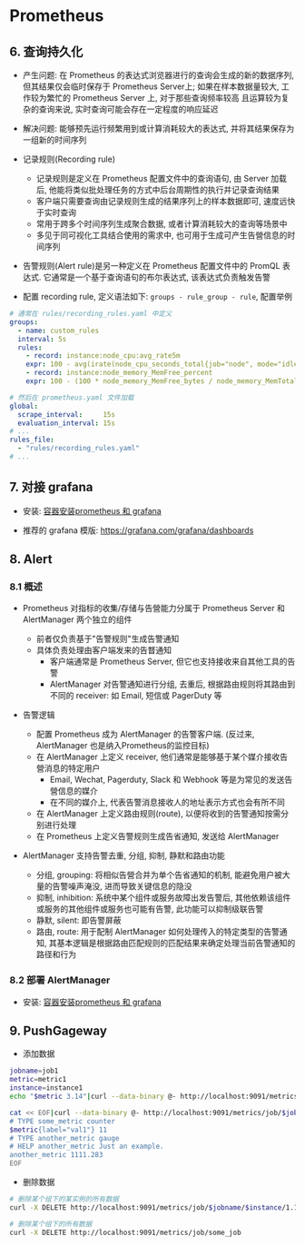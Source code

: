 # Prometheus

## 6. 查询持久化

- 产生问题: 在 Prometheus 的表达式浏览器进行的查询会生成的新的数据序列, 但其结果仅会临时保存于 Prometheus Server上; 如果在样本数据量较大, 工作较为繁忙的 Prometheus Server 上, 对于那些查询频率较高
且运算较为复杂的查询来说, 实时查询可能会存在一定程度的响应延迟

- 解决问题: 能够预先运行频繁用到或计算消耗较大的表达式, 并将其结果保存为一组新的时间序列

- 记录规则(Recording rule)
    - 记录规则是定义在 Prometheus 配置文件中的查询语句, 由 Server 加载后, 他能将类似批处理任务的方式中后台周期性的执行并记录查询结果
    - 客户端只需要查询由记录规则生成的结果序列上的样本数据即可, 速度远快于实时查询
    - 常用于跨多个时间序列生成聚合数据, 或者计算消耗较大的查询等场景中
    - 多见于同可视化工具结合使用的需求中, 也可用于生成可产生告營信息的时间序列

- 告警规则(Alert rule)是另一种定义在 Prometheus 配置文件中的 PromQL 表达式. 它通常是一个基于查询语句的布尔表达式, 该表达式负责触发告警

- 配置 recording rule, 定义语法如下: `groups - rule_group - rule`, 配置举例

```yaml
# 通常在 rules/recording_rules.yaml 中定义
groups:
  - name: custom_rules
  interval: 5s
  rules:
    - record: instance:node_cpu:avg_rate5m
    expr: 100 - avg(irate(node_cpu_seconds_total{job="node", mode="idle"}[5m])) by (instance) * 100
    - record: instance:node_memory_MemFree_percent
    expr: 100 - (100 * node_memory_MemFree_bytes / node_memory_MemTotal_bytes)

# 然后在 prometheus.yaml 文件加载
global:
  scrape_interval:     15s
  evaluation_interval: 15s
# ...
rules_file:
  - "rules/recording_rules.yaml"
# ...
```

## 7. 对接 grafana

- 安装: [容器安装prometheus 和 grafana](./prometheusNgrafana.md "prometheus and grafana installation")

- 推荐的 grafana 模版: https://grafana.com/grafana/dashboards

## 8. Alert

### 8.1 概述

- Prometheus 对指标的收集/存储与告營能力分属于 Prometheus Server 和 AlertManager 两个独立的组件
    - 前者仅负责基于"告警规则"生成告警通知
    - 具体负责处理由客户端发来的告瞀通知
        - 客户端通常是 Prometheus Server, 但它也支持接收来自其他工具的告警
        - AlertManager 对告警通知进行分组, 去重后, 根据路由规则将其路由到不同的 receiver: 如 Email, 短信或 PagerDuty 等

- 告警逻辑
    - 配置 Prometheus 成为 AlertManager 的告警客户端. (反过来, AlertManager 也是纳入Prometheus的监控目标)
    - 在 AlertManager 上定义 receiver, 他们通常是能够基于某个媒介接收告營消息的特定用户
        - Email, Wechat, Pagerduty, Slack 和 Webhook 等是为常见的发送告營信息的媒介
        - 在不同的媒介上, 代表告警消息接收人的地址表示方式也会有所不同
    - 在 AlertManager 上定义路由规则(route), 以便将收到的告警通知按需分别进行处理
    - 在 Prometheus 上定义告警规则生成告省通知, 发送给 AlertManager

- AlertManager 支持告警去重, 分组, 抑制, 静默和路由功能
    - 分组, grouping: 将相似告營合并为单个告省通知的机制, 能避免用户被大量的告警噪声淹没, 进而导致关键信息的隐没
    - 抑制, inhibition: 系统中某个组件或服务故障出发告警后, 其他依赖该组件或服务的其他组件或服务也可能有告警, 此功能可以抑制级联告警
    - 静默, silent: 即告警屏蔽
    - 路由, route: 用于配制 AlertManager 如何处理传入的特定类型的告警通知, 其基本逻辑是根据路由匹配规则的匹配结果来确定处理当前告警通知的路径和行为

### 8.2 部署 AlertManager

- 安装: [容器安装prometheus 和 grafana](./prometheusNgrafana.md "prometheus and grafana installation")

## 9. PushGageway

- 添加数据

```sh
jobname=job1
metric=metric1
instance=instance1
echo "$metric 3.14"|curl --data-binary @- http://localhost:9091/metrics/job/$jobname

cat << EOF|curl --data-binary @- http://localhost:9091/metrics/job/$jobname/$instance/1.1.1.1
# TYPE some_metric counter
$metric{label="val1"} 11
# TYPE another_metric gauge
# HELP another_metric Just an example.
another_metric 1111.283
EOF
```

- 删除数据

```sh
# 删除某个组下的某实例的所有数据
curl -X DELETE http://localhost:9091/metrics/job/$jobname/$instance/1.1.1.1

# 删除某个组下的所有数据
curl -X DELETE http://localhost:9091/metrics/job/some_job
```
